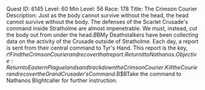 Quest ID: 6145
Level: 60
Min Level: 56
Race: 178
Title: The Crimson Courier
Description: Just as the body cannot survive without the head, the head cannot survive without the body. The defenses of the Scarlet Crusade's command inside Stratholme are almost impenetrable. We must, instead, cut the body out from under the head.$B$BMy Deathstalkers have been collecting data on the activity of the Crusade outside of Stratholme. Each day, a report is sent from their central command to Tyr's Hand. This report is the key, $r! Find the Crimson Courier and recover that report. Return it to Nathanos.
Objective: Return to Eastern Plaguelands and track down the Crimson Courier. Kill the Courier and recover the Grand Crusader's Command.$B$BTake the command to Nathanos Blightcaller for further instruction.
